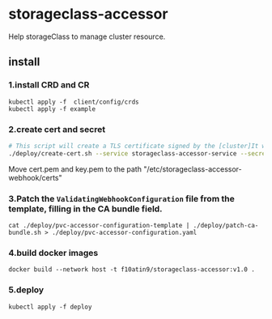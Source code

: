 # storageclass-accessor
Help storageClass to manage cluster resource.

## install
### 1.install CRD and CR
```shell
kubectl apply -f  client/config/crds
kubectl apply -f example
```

### 2.create cert and secret
```bash
# This script will create a TLS certificate signed by the [cluster]It will place the public and private key into a secret on the cluster.
./deploy/create-cert.sh --service storageclass-accessor-service --secret accessor-validation-secret --namespace default # Make sure to use a different namespace
```
Move cert.pem and key.pem to the path "/etc/storageclass-accessor-webhook/certs"


### 3.Patch the `ValidatingWebhookConfiguration` file from the template, filling in the CA bundle field.
```shell
cat ./deploy/pvc-accessor-configuration-template | ./deploy/patch-ca-bundle.sh > ./deploy/pvc-accessor-configuration.yaml

```

### 4.build docker images
```shell
docker build --network host -t f10atin9/storageclass-accessor:v1.0 .
```

### 5.deploy 
```shell
kubectl apply -f deploy
```